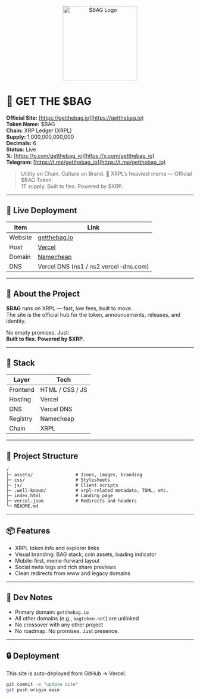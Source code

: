 <p align="center">
  <img src="https://getthebag.io/logo.png" alt="$BAG Logo" width="200" />
</p>

# 👜 GET THE $BAG

**Official Site:** [https://getthebag.io](https://getthebag.io)  
**Token Name:** $BAG  
**Chain:** XRP Ledger (XRPL)  
**Supply:** 1,000,000,000,000  
**Decimals:** 6  
**Status:** Live  
**𝕏:** [https://x.com/getthebag_io](https://x.com/getthebag_io)  
**Telegram:** [https://t.me/getthebag_io](https://t.me/getthebag_io)

> Utility on Chain. Culture on Brand. 💼 XRPL’s heaviest meme — Official $BAG Token.  
> 1T supply. Built to flex. Powered by $XRP.

---

## 🔗 Live Deployment

| Item    | Link                                   |
|---------|----------------------------------------|
| Website | [getthebag.io](https://getthebag.io)   |
| Host    | [Vercel](https://vercel.com)           |
| Domain  | [Namecheap](https://namecheap.com)     |
| DNS     | Vercel DNS (ns1 / ns2.vercel-dns.com)  |

---

## 💼 About the Project

**$BAG** runs on XRPL — fast, low fees, built to move.  
The site is the official hub for the token, announcements, releases, and identity.

No empty promises. Just:  
**Built to flex. Powered by $XRP.**

---

## 🧱 Stack

| Layer     | Tech            |
|-----------|-----------------|
| Frontend  | HTML / CSS / JS |
| Hosting   | Vercel          |
| DNS       | Vercel DNS      |
| Registry  | Namecheap       |
| Chain     | XRPL            |

---

## 📁 Project Structure

~~~
/
├─ assets/                # Icons, images, branding
├─ css/                   # Stylesheets
├─ js/                    # Client scripts
├─ .well-known/           # xrpl-related metadata, TOML, etc.
├─ index.html             # Landing page
├─ vercel.json            # Redirects and headers
└─ README.md
~~~

---

## 📦 Features

- XRPL token info and explorer links  
- Visual branding: BAG stack, coin assets, loading indicator  
- Mobile-first, meme-forward layout  
- Social meta tags and rich share previews  
- Clean redirects from www and legacy domains

---

## 🧠 Dev Notes

- Primary domain: `getthebag.io`  
- All other domains (e.g., `bagtoken.net`) are unlinked  
- No crossover with any other project  
- No roadmap. No promises. Just presence.

---

## 🔒 Deployment

This site is auto-deployed from GitHub → Vercel.

~~~bash
git commit -m "update site"
git push origin main
~~~
